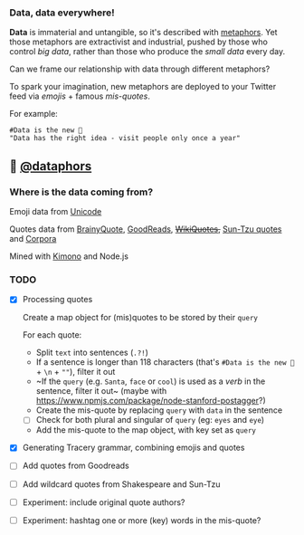 ### Data, data everywhere!

**Data** is immaterial and untangible, so it's described with [metaphors](http://dismagazine.com/discussion/73298/sara-m-watson-metaphors-of-big-data). Yet those metaphors are extractivist and industrial, pushed by those who control *big data*, rather than those who produce the *small data* every day. 

Can we frame our relationship with data through different metaphors? 

To spark your imagination, new metaphors are deployed to your Twitter feed via *emojis* + famous *mis-quotes*.

For example:

```
#Data is the new 🎅
"Data has the right idea - visit people only once a year"
```

## :hatching_chick: [@dataphors](https://twitter.com/@dataphors)

### Where is the data coming from?

Emoji data from [Unicode](http://www.unicode.org/emoji/charts/emoji-list.html)

Quotes data from [BrainyQuote](http://www.brainyquote.com), [GoodReads](https://www.goodreads.com/quotes), ~~[WikiQuotes](https://en.wikiquote.org/wiki/Main_Page),~~ [Sun-Tzu quotes](https://github.com/mattdesl/sun-tzu-quotes/blob/master/quotes.json) and [Corpora](https://github.com/dariusk/corpora/blob/master/data/words/literature/shakespeare_phrases.json)

Mined with [Kimono](https://www.kimonolabs.com/) and Node.js

### TODO

- [x] Processing quotes

  Create a map object for (mis)quotes to be stored by their `query`  

  For each quote:

  * Split `text` into sentences (`.?!`)
  * If a sentence is longer than 118 characters (that's `#Data is the new 🎅` + `\n` + `""`), filter it out 
  * ~If the `query` (e.g. `Santa`, `face` or `cool`) is used as a *verb* in the sentence, filter it out~ (maybe with https://www.npmjs.com/package/node-stanford-postagger?)
  * Create the mis-quote by replacing `query` with `data` in the sentence
  * [ ] Check for both plural and singular of `query` (eg: `eyes` and `eye`)
  * Add the mis-quote to the map object, with key set as `query`

- [x] Generating Tracery grammar, combining emojis and quotes

- [ ] Add quotes from Goodreads

- [ ] Add wildcard quotes from Shakespeare and Sun-Tzu

- [ ] Experiment: include original quote authors?

- [ ] Experiment: hashtag one or more (key) words in the mis-quote? 




